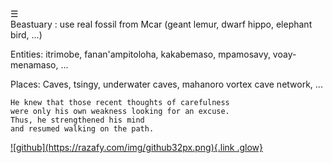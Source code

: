<div class="bg_blh"></div><div class="navbar"><a class="openbtn" onclick="openNav()">&#9776;</a></div>
<main>
Beastuary : use real fossil from Mcar (geant lemur, dwarf hippo, elephant bird, ...)

Entities: itrimobe, fanan'ampitoloha, kakabemaso, mpamosavy, voay-menamaso, ...

Places: Caves, tsingy, underwater caves, mahanoro vortex cave network, ...

```
He knew that those recent thoughts of carefulness 
were only his own weakness looking for an excuse. 
Thus, he strengthened his mind 
and resumed walking on the path.
```


</main>
<footer>
  <a href="https://github.com/lerina" target="_blank" title="github">![github](https://razafy.com/img/github32px.png){.link .glow}
  </a>
</footer>

<script src="https://razafy.com/js/toc.js"></script>
<script>
let anchor= document.createElement('a');
anchor.href="javascript:closeNav()"; //void(0)"; //anchor[0].onclick = closeNav();
anchor.className = "closebtn";  
anchor.innerHTML="&times;";
document.getElementById("TOC").prepend(anchor);

let navCrumbs= document.createElement('div');
navCrumbs.className = "hover-nav";
navCrumbs.innerHTML = `
<div class="hover-nav">
<ul>
<li><a href="../../../index.html">⇦ home</a></li>
<li><a href="../index.html">lerina</a></li>
<li><a href="./index.html">beloha: a webnovel</a></li>
</ul>
</div>`;
document.getElementById("TOC").prepend(navCrumbs); 
</script>
